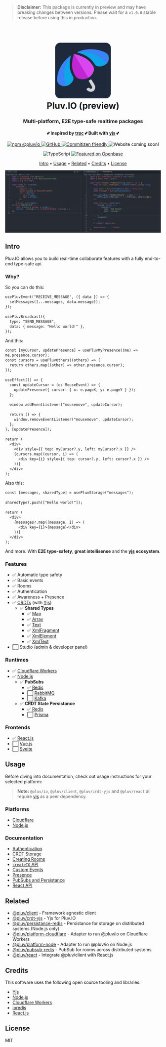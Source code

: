 > **Disclaimer:**
> This package is currently in preview and may have breaking changes between versions. Please wait for a `v1.0.0` stable release before using this in production.

<h1 align="center">
  <br>
  <img src="https://github.com/pluv-io/pluv/blob/master/assets/pluv-icon-192x192.png?raw=true" alt="Pluv.IO" width="180" style="border-radius:16px">
  <br>
  Pluv.IO (preview)
  <br>
</h1>

<h3 align="center">Multi-platform, E2E type-safe realtime packages</h3>
<h4 align="center">💕 Inspired by <a href="https://trpc.io">trpc</a> 💕 Built with <a href="https://docs.yjs.dev/">yjs</a> 💕</h4>

<p align="center">
  <a href="https://www.npmjs.com/package/@pluv/io">
    <img src="https://img.shields.io/npm/v/@pluv/io" alt="npm @pluv/io" />
  </a>
  <a href="https://github.com/pluv-io/pluv/blob/master/LICENSE">
    <img alt="GitHub" src="https://img.shields.io/github/license/pluv-io/pluv" alt="License MIT" />
  </a>
  <a href="https://commitizen.github.io/cz-cli/">
    <img src="https://img.shields.io/badge/commitizen-friendly-brightgreen.svg" alt="Commitizen friendly" />
  </a>
  <img src="https://img.shields.io/badge/website-coming%20soon!-blue" alt="Website coming soon!" />
</p>

<p align="center">
  <img src="https://badgen.net/badge/-/TypeScript?icon=typescript&label&labelColor=blue&color=555555" alt="TypeScript">
  <a href="https://openbase.com/js/@pluv/io?utm_source=embedded&amp;utm_medium=badge&amp;utm_campaign=rate-badge">
    <img src="https://badges.openbase.com/js/featured/@pluv/io.svg?token=FdWfpo90mCUb7InAjDG0KeXM/uH+KdHK3us2pNRgWf0=" alt="Featured on Openbase" />
  </a>
</p>

<p align="center">
  <a href="#intro">Intro</a> •
  <a href="#usage">Usage</a> •
  <a href="#related">Related</a> •
  <a href="#credits">Credits</a> •
  <a href="#license">License</a>
</p>

<p align="center">
  <img src="https://github.com/pluv-io/pluv/blob/master/assets/demo-events.gif?raw=true" alt="Demo" />
</p>

## Intro

Pluv.IO allows you to build real-time collaborate features with a fully end-to-end type-safe api.

### Why?

So you can do this:

```tsx
usePluvEvent("RECEIVE_MESSAGE", ({ data }) => {
  setMessages([...messages, data.message]);
});

usePluvBroadcast({
  type: "SEND_MESSAGE",
  data: { message: "Hello world!" },
});
```

And this:

```tsx
const [myCursor, updatePresence] = usePluvMyPresence((me) => me.presence.cursor);
const cursors = usePluvOthers((others) => {
  return others.map((other) => other.presence.cursor);
});

useEffect(() => {
  const updateCursor = (e: MouseEvent) => {
    updatePresence({ cursor: { x: e.pageX, y: e.pageY } });
  };

  window.addEventListener("mousemove", updateCursor);

  return () => {
    window.removeEventListener("mousemove", updateCursor);
  };
}, [updatePresence]);

return (
  <div>
    <div style={{ top: myCursor?.y, left: myCursor?.x }} />
    {cursors.map((cursor, i) => (
      <div key={i} style={{ top: cursor?.y, left: cursor?.x }} />
    ))}
  </div>
);
```

Also this:


```tsx
const [messages, sharedType] = usePluvStorage("messages");

sharedType?.push(["Hello world!"]);

return (
  <div>
    {messages?.map((message, i) => (
      <div key={i}>{message}</div>
    ))}
  </div>
);
```

And more. With **E2E type-safety**, **great intellisense** and the **[yjs](https://docs.yjs.dev/) ecosystem**.

### Features

- ✅ Automatic type safety
- ✅ Basic events
- ✅ Rooms
- ✅ Authentication
- ✅ Awareness + Presence
- ✅ [CRDTs](https://en.wikipedia.org/wiki/Conflict-free_replicated_data_type) (with [Yjs](https://docs.yjs.dev/))
  - ✅ **Shared Types**
    - ✅ [Map](https://docs.yjs.dev/api/shared-types/y.map)
    - ✅ [Array](https://docs.yjs.dev/api/shared-types/y.array)
    - ✅ [Text](https://docs.yjs.dev/api/shared-types/y.text)
    - ✅ [XmlFragment](https://docs.yjs.dev/api/shared-types/y.xmlfragment)
    - ✅ [XmlElement](https://docs.yjs.dev/api/shared-types/y.xmlelement)
    - ✅ [XmlText](https://docs.yjs.dev/api/shared-types/y.xmltext)
- ⬜ Studio (admin & developer panel)

### Runtimes

- ✅ [Cloudflare Workers](https://workers.cloudflare.com/)
- ✅ [Node.js](https://nodejs.org/)
  - ✅ **PubSubs**
    - ✅ [Redis](https://redis.io/)
    - ⬜ [RabbitMQ](https://www.rabbitmq.com/)
    - ⬜ [Kafka](https://kafka.apache.org/)
  - ✅ **CRDT State Persistance**
    - ✅ [Redis](https://redis.io/)
    - ⬜ [Prisma](https://www.prisma.io/)

### Frontends

- ✅ [React.js](https://beta.reactjs.org/)
- ⬜ [Vue.js](https://vuejs.org/)
- ⬜ [Svelte](https://svelte.dev/)

## Usage

Before diving into documentation, check out usage instructions for your selected platform:

> **Note:**
> `@pluv/io`, `@pluv/client`, `@pluv/crdt-yjs` and `@pluv/react` all require [yjs](https://docs.yjs.dev/) as a peer dependency.

### Platforms

* [Cloudflare](https://github.com/pluv-io/pluv/blob/master/docs/cloudflare-support.md)
* [Node.js](https://github.com/pluv-io/pluv/blob/master/docs/nodejs-support.md)

### Documentation

* [Authentication](https://github.com/pluv-io/pluv/blob/master/docs/authentication.md)
* [CRDT Storage](https://github.com/pluv-io/pluv/blob/master/docs/crdt-storage.md)
* [Creating Rooms](https://github.com/pluv-io/pluv/blob/master/docs/creating-rooms.md)
* [`createIO` API](https://github.com/pluv-io/pluv/blob/master/docs/create-io-api.md)
* [Custom Events](https://github.com/pluv-io/pluv/blob/master/docs/custom-events.md)
* [Presence](https://github.com/pluv-io/pluv/blob/master/docs/presence.md)
* [PubSubs and Persistance](https://github.com/pluv-io/pluv/blob/master/docs/pubsubs-and-persistance.md)
* [React API](https://github.com/pluv-io/pluv/blob/master/docs/react-api.md)

## Related

- [@pluv/client](https://www.npmjs.com/package/@pluv/client) - Framework agnostic client
- [@pluv/crdt-yjs](https://www.npmjs.com/package/@pluv/crdt-yjs) - Yjs for Pluv.IO
- [@pluv/persistance-redis](https://www.npmjs.com/package/@pluv/persistance-redis) - Persistance for storage on distributed systems (Node.js only)
- [@pluv/platform-cloudflare](https://www.npmjs.com/package/@pluv/platform-cloudflare) - Adapter to run @pluv/io on Cloudflare Workers
- [@pluv/platform-node](https://www.npmjs.com/package/@pluv/platform-node) - Adapter to run @pluv/io on Node.js
- [@pluv/pubsub-redis](https://www.npmjs.com/package/@pluv/pubsub-redis) - PubSub for rooms across distributed systems
- [@pluv/react](https://www.npmjs.com/package/@pluv/react) - Integrate @pluv/client with React.js

## Credits

This software uses the following open source tooling and libraries:

- [Yjs](https://yjs.dev/)
- [Node.js](https://nodejs.org/)
- [Cloudflare Workers](https://workers.cloudflare.com/)
- [ioredis](https://github.com/luin/ioredis)
- [React.js](https://reactjs.org/)

## License

MIT
